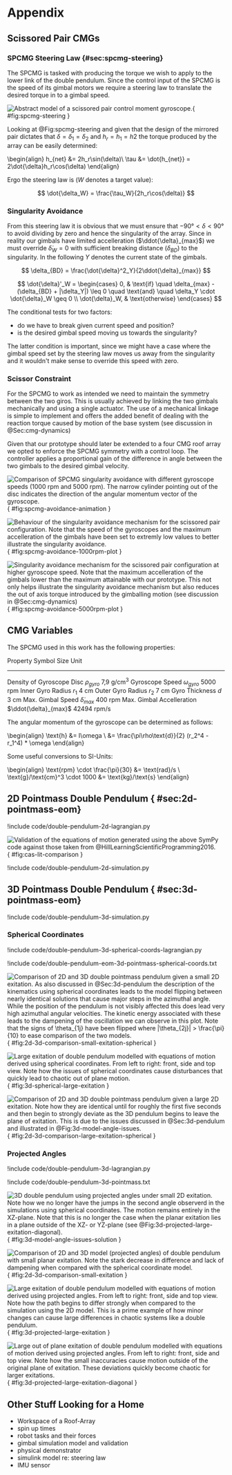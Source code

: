 
# Appendix

## Scissored Pair CMGs

### SPCMG Steering Law {#sec:spcmg-steering}

The SPCMG is tasked with producing the torque we wish to apply to the lower link of the double pendulum.
Since the control input of the SPCMG is the speed of its gimbal motors we require a steering law to translate the desired torque in to a gimbal speed.

![Abstract model of a scissored pair control moment gyroscope.](./figures/spcmg-steering.png){ #fig:spcmg-steering }

Looking at @Fig:spcmg-steering and given that the design of the mirrored pair dictates that $\delta = \delta_1 = \delta_2$ and $h_r = h_1 = h2$ the torque produced by the array can be easily determined:

\begin{align}
h_{net} &= 2h_r\sin(\delta)\\
\tau &= \dot{h_{net}} = 2\dot{\delta}h_r\cos(\delta)
\end{align}

Ergo the steering law is (*W* denotes a target value):

$$
\dot{\delta_W} = \frac{\tau_W}{2h_r\cos(\delta)}
$$

### Singularity Avoidance

From this steering law it is obvious that we must ensure that $-90° < \delta < 90°$ to avoid dividing by zero and hence the singularity of the array.
Since in reality our gimbals have limited accelleration ($\ddot{\delta}_{max}$) we must override $\dot{\delta}_W=0$ with sufficient breaking distance ($\delta_{BD}$) to the singularity.
In the following *Y* denotes the current state of the gimbals.

$$
\delta_{BD} = \frac{\dot{\delta}^2_Y}{2\ddot{\delta}_{max}}
$$

$$
    \dot{\delta}'_W =
    \begin{cases}
        0, & \text{if} \quad \delta_{max} - (\delta_{BD} + |\delta_Y|) \leq 0 \quad \text{and} \quad \delta_Y \cdot \dot{\delta}_W \geq 0 \\
        \dot{\delta}_W, & \text{otherwise}
    \end{cases}
$$

The conditional tests for two factors:

- do we have to break given current speed and position?
- is the desired gimbal speed moving us towards the singularity?

The latter condition is important, since we might have a case where the gimbal speed set by the steering law moves us away from the singularity and it wouldn't make sense to override this speed with zero.

### Scissor Constraint

For the SPCMG to work as intended we need to maintain the symmetry between the two giros.
This is usually achieved by linking the two gimbals mechanically and using a single actuator.
The use of a mechanical linkage is simple to implement and offers the added benefit of dealing with the reaction torque caused by motion of the base system (see discussion in @Sec:cmg-dynamics)

Given that our prototype should later be extended to a four CMG roof array we opted to enforce the SPCMG symmetry with a control loop.
The controller applies a proportional gain of the difference in angle between the two gimbals to the desired gimbal velocity.

![Comparison of SPCMG singularity avoidance with different gyroscope speeds (1000 rpm and 5000 rpm). The narrow cylinder pointing out of the disc indicates the direction of the angular momentum vector of the gyroscope.](./figures/spcmg-avoidance-animation.gif){ #fig:spcmg-avoidance-animation }

![Behaviour of the singularity avoidance mechanism for the scissored pair configuration. Note that the speed of the gyroscopes and the maximum accelleration of the gimbals have been set to extremly low values to better illustrate the singularity avoidance.](./figures/spcmg-avoidance-1000rpm-plot.svg){ #fig:spcmg-avoidance-1000rpm-plot }

![Singularity avoidance mechanism for the scissored pair configuration at higher gyroscope speed. Note that the maximum accelleration of the gimbals lower than the maximum attainable with our prototype. This not only helps illustrate the singularity avoidance mechanism but also reduces the out of axis torque introduced by the gimballing motion (see discussion in @Sec:cmg-dynamics)](figures/spcmg-avoidance-5000rpm-plot.svg){ #fig:spcmg-avoidance-5000rpm-plot }

## CMG Variables

The SPCMG used in this work has the following properties:

Property                       Symbol                  Size   Unit
----------------------------  --------------------- -------   -----
Density of Gyroscope Disc      $\rho_{gyro}$          7,9      $\text{g}/\text{cm}^3$
Gyroscope Speed                $\omega_{gyro}$        5000       rpm
Inner Gyro Radius              $r_1$                  4          cm
Outer Gyro Radius              $r_2$                  7          cm
Gyro Thickness                 $d$                    3          cm
Max. Gimbal Speed              $\dot{\delta}_{max}$   400         rpm
Max. Gimbal Accelleration      $\ddot{\delta}_{max}$  42494       rpm/s

The angular momentum of the gyroscope can be determined as follows:

\begin{align}
\text{h} &= I\omega \\
&= \frac{\pi\rho\text{d}}{2} (r_2^4 - r_1^4) * \omega
\end{align}

Some useful conversions to SI-Units:

\begin{align}
\text{rpm} \cdot \frac{\pi}{30} &= \text{rad}/s \\
\text{g}/\text{cm}^3 \cdot 1000 &= \text{kg}/\text{s}
\end{align}

## 2D Pointmass Double Pendulum { #sec:2d-pointmass-eom}

!include code/double-pendulum-2d-lagrangian.py

![Validation of the equations of motion generated using the above SymPy code against those taken from @HillLearningScientificProgramming2016.](figures/cas-lit-comparison.svg){ #fig:cas-lit-comparison }

!include code/double-pendulum-2d-simulation.py

## 3D Pointmass Double Pendulum { #sec:3d-pointmass-eom}

!include code/double-pendulum-3d-simulation.py

### Spherical Coordinates

!include code/double-pendulum-3d-spherical-coords-lagrangian.py

!include code/double-pendulum-eom-3d-pointmass-spherical-coords.txt

![Comparison of 2D and 3D double pointmass pendulum given a small 2D exitation. As also discussed in @Sec:3d-pendulum the description of the kinematics using spherical coordinates leads to the model flipping between nearly identical solutions that cause major steps in the azimuthal angle. While the position of the pendulum is not visibly affected this does lead very high azimuthal angular velocities. The kinetic energy associated with these leads to the dampening of the oscillation we can observe in this plot. Note that the signs of $\theta_{1j}$ have been flipped where $|\theta_{2j}| > \frac{\pi}{10}$ to ease comparison of the two models.](figures/2d-3d-comparison-small-exitation-spherical-coords.svg){ #fig:2d-3d-comparison-small-exitation-spherical }

![Large exitation of double pendulum modelled with equations of motion derived using spherical coordinates. From left to right: front, side and top view. Note how the issues of spherical coordinates cause disturbances that quickly lead to chaotic out of plane motion.](figures/double_pendulum_3d_large_exitation_spherical.gif){ #fig:3d-spherical-large-exitation }

![Comparison of 2D and 3D double pointmass pendulum given a large 2D exitation. Note how they are identical until for roughly the first five seconds and then begin to strongly deviate as the 3D pendulum begins to leave the plane of exitation. This is due to the issues discussed in @Sec:3d-pendulum and illustrated in @Fig:3d-model-angle-issues.](figures/2d-3d-comparison-large-exitation-spherical-coords.svg){ #fig:2d-3d-comparison-large-exitation-spherical }

### Projected Angles

!include code/double-pendulum-3d-lagrangian.py

!include code/double-pendulum-3d-pointmass.txt

![3D double pendulum using projected angles under small 2D exitation. Note how we no longer have the jumps in the second angle observerd in the simulations using spherical coordinates. The motion remains entirely in the XZ-plane. Note that this is no longer the case when the planar exitation lies in a plane outside of the XZ- or YZ-plane (see @Fig:3d-projected-large-exitation-diagonal).](./figures/3d-model-angle-issues-solution.svg){ #fig:3d-model-angle-issues-solution }

![Comparison of 2D and 3D model (projected angles) of double pendulum with small planar exitation. Note the stark decrease in difference and lack of dampening when compared with the spherical coordinate model.](figures/2d-3d-comparison-small-exitation.svg){ #fig:2d-3d-comparison-small-exitation }

![Large exitation of double pendulum modelled with equations of motion derived using projected angles. From left to right: front, side and top view. Note how the path begins to differ strongly when compared to the simulation using the 2D model. This is a prime example of how minor changes can cause large differences in chaotic systems like a double pendulum.](figures/double_pendulum_3d_large_exitation.gif){ #fig:3d-projected-large-exitation }

![Large out of plane exitation of double pendulum modelled with equations of motion derived using projected angles. From left to right: front, side and top view. Note how the small inaccuracies cause motion outside of the original plane of exitation. These deviations quickly become chaotic for larger exitations.](figures/double_pendulum_3d_Large_Exitation-diagonal.gif){ #fig:3d-projected-large-exitation-diagonal }

## Other Stuff Looking for a Home

- Workspace of a Roof-Array
- spin up times
- robot tasks and their forces
- gimbal simulation model and validation
- physical demonstrator
- simulink model re: steering law
- IMU sensor
